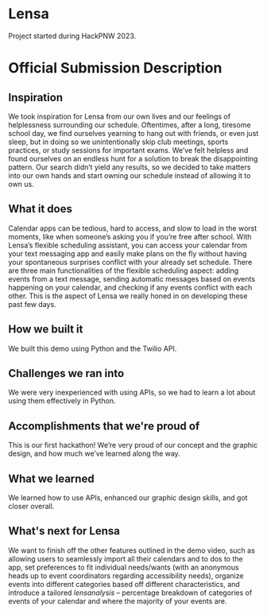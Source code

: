 # Lensa
Project started during HackPNW 2023. 

# Official Submission Description
## Inspiration
We took inspiration for Lensa from our own lives and our feelings of helplessness surrounding our schedule. Oftentimes, after a long, tiresome school day, we find ourselves yearning to hang out with friends, or even just sleep, but in doing so we unintentionally skip club meetings, sports practices, or study sessions for important exams. We’ve felt helpless and found ourselves on an endless hunt for a solution to break the disappointing pattern. Our search didn’t yield any results, so we decided to take matters into our own hands and start owning our schedule instead of allowing it to own us.

## What it does
Calendar apps can be tedious, hard to access, and slow to load in the worst moments, like when someone’s asking you if you’re free after school. With Lensa’s flexible scheduling assistant, you can access your calendar from your text messaging app and easily make plans on the fly without having your spontaneous surprises conflict with your already set schedule. There are three main functionalities of the flexible scheduling aspect: adding events from a text message, sending automatic messages based on events happening on your calendar, and checking if any events conflict with each other. This is the aspect of Lensa we really honed in on developing these past few days.

## How we built it
We built this demo using Python and the Twilio API.

## Challenges we ran into
We were very inexperienced with using APIs, so we had to learn a lot about using them effectively in Python.

## Accomplishments that we're proud of
This is our first hackathon! We’re very proud of our concept and the graphic design, and how much we’ve learned along the way.

## What we learned
We learned how to use APIs, enhanced our graphic design skills, and got closer overall. 

## What's next for Lensa
We want to finish off the other features outlined in the demo video, such as allowing users to seamlessly import all their calendars and to dos to the app, set preferences to fit individual needs/wants (with an anonymous heads up to event coordinators regarding accessibility needs), organize events into different categories based off different characteristics, and introduce a tailored _lensanalysis_ – percentage breakdown of categories of events of your calendar and where the majority of your events are.



